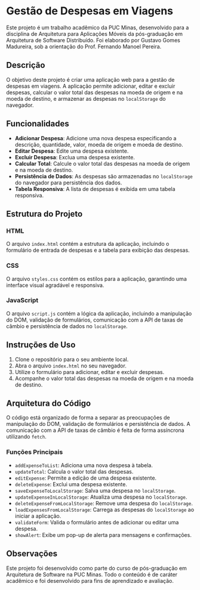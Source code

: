 # Gestão de Despesas em Viagens

Este projeto é um trabalho acadêmico da PUC Minas, desenvolvido para a disciplina de Arquitetura para Aplicações Móveis da pós-graduação em Arquitetura de Software Distribuído. Foi elaborado por Gustavo Gomes Madureira, sob a orientação do Prof. Fernando Manoel Pereira.

## Descrição

O objetivo deste projeto é criar uma aplicação web para a gestão de despesas em viagens. A aplicação permite adicionar, editar e excluir despesas, calcular o valor total das despesas na moeda de origem e na moeda de destino, e armazenar as despesas no `localStorage` do navegador.

## Funcionalidades

- **Adicionar Despesa**: Adicione uma nova despesa especificando a descrição, quantidade, valor, moeda de origem e moeda de destino.
- **Editar Despesa**: Edite uma despesa existente.
- **Excluir Despesa**: Exclua uma despesa existente.
- **Calcular Total**: Calcule o valor total das despesas na moeda de origem e na moeda de destino.
- **Persistência de Dados**: As despesas são armazenadas no `localStorage` do navegador para persistência dos dados.
- **Tabela Responsiva**: A lista de despesas é exibida em uma tabela responsiva.

## Estrutura do Projeto

### HTML

O arquivo `index.html` contém a estrutura da aplicação, incluindo o formulário de entrada de despesas e a tabela para exibição das despesas.

### CSS

O arquivo `styles.css` contém os estilos para a aplicação, garantindo uma interface visual agradável e responsiva.

### JavaScript

O arquivo `script.js` contém a lógica da aplicação, incluindo a manipulação do DOM, validação de formulários, comunicação com a API de taxas de câmbio e persistência de dados no `localStorage`.

## Instruções de Uso

1. Clone o repositório para o seu ambiente local.
2. Abra o arquivo `index.html` no seu navegador.
3. Utilize o formulário para adicionar, editar e excluir despesas.
4. Acompanhe o valor total das despesas na moeda de origem e na moeda de destino.

## Arquitetura do Código

O código está organizado de forma a separar as preocupações de manipulação do DOM, validação de formulários e persistência de dados. A comunicação com a API de taxas de câmbio é feita de forma assíncrona utilizando `fetch`.

### Funções Principais

- `addExpenseToList`: Adiciona uma nova despesa à tabela.
- `updateTotal`: Calcula o valor total das despesas.
- `editExpense`: Permite a edição de uma despesa existente.
- `deleteExpense`: Exclui uma despesa existente.
- `saveExpenseToLocalStorage`: Salva uma despesa no `localStorage`.
- `updateExpenseInLocalStorage`: Atualiza uma despesa no `localStorage`.
- `deleteExpenseFromLocalStorage`: Remove uma despesa do `localStorage`.
- `loadExpensesFromLocalStorage`: Carrega as despesas do `localStorage` ao iniciar a aplicação.
- `validateForm`: Valida o formulário antes de adicionar ou editar uma despesa.
- `showAlert`: Exibe um pop-up de alerta para mensagens e confirmações.

## Observações

Este projeto foi desenvolvido como parte do curso de pós-graduação em Arquitetura de Software na PUC Minas. Todo o conteúdo é de caráter acadêmico e foi desenvolvido para fins de aprendizado e avaliação.
